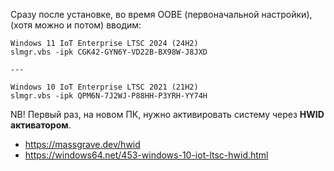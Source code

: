 Сразу после установке, во время OOBE (первоначальной настройки),
(хотя можно и потом) вводим:

```
Windows 11 IoT Enterprise LTSC 2024 (24H2)
slmgr.vbs -ipk CGK42-GYN6Y-VD22B-BX98W-J8JXD

---

Windows 10 IoT Enterprise LTSC 2021 (21H2)
slmgr.vbs -ipk QPM6N-7J2WJ-P88HH-P3YRH-YY74H
```


NB! Первый раз, на новом ПК, нужно активировать систему через **HWID активатором**.
- https://massgrave.dev/hwid
- https://windows64.net/453-windows-10-iot-ltsc-hwid.html